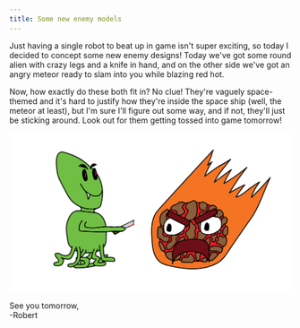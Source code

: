 ```yaml
---
title: Some new enemy models
---
```


Just having a single robot to beat up in game isn't super exciting, so today I decided to concept some new enemy designs! Today we've got some round alien with crazy legs and a knife in hand, and on the other side we've got an angry meteor ready to slam into you while blazing red hot.  

Now, how exactly do these both fit in? No clue! They're vaguely space-themed and it's hard to justify how they're inside the space ship (well, the meteor at least), but I'm sure I'll figure out some way, and if not, they'll just be sticking around. Look out for them getting tossed into game tomorrow!  

![A round alien and angry meteor](/assets/devtober-2021/10-27-2021.png)  

See you tomorrow,  
-Robert
